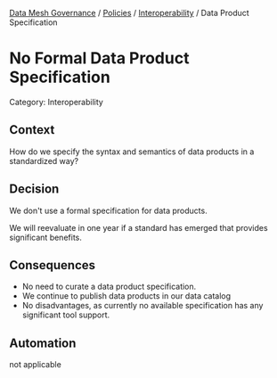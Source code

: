 [Data Mesh Governance](https://www.datamesh-governance.com/) / [Policies](https://www.datamesh-governance.com/#policies) / [Interoperability](https://www.datamesh-governance.com/#interoperability) / Data Product Specification

# No Formal Data Product Specification

Category: Interoperability

## Context

How do we specify the syntax and semantics of data products in a standardized way?

## Decision

We don't use a formal specification for data products.

We will reevaluate in one year if a standard has emerged that provides significant benefits.

## Consequences

- No need to curate a data product specification.
- We continue to publish data products in our data catalog 
- No disadvantages, as currently no available specification has any significant tool support.

## Automation

not applicable
